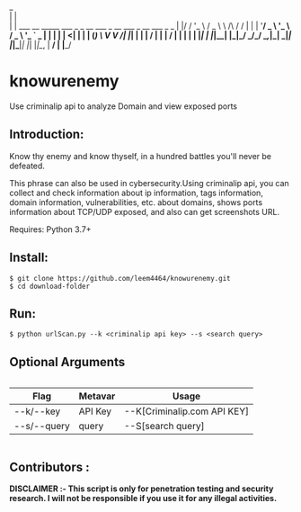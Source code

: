   
  _                                                                  
 | |                                                                 
 | | ___ __   _____      ___   _ _ __ ___ _ __   ___ _ __ ___  _   _ 
 | |/ / '_ \ / _ \ \ /\ / / | | | '__/ _ \ '_ \ / _ \ '_ ` _ \| | | |
 |   <| | | | (_) \ V  V /| |_| | | |  __/ | | |  __/ | | | | | |_| |
 |_|\_\_| |_|\___/ \_/\_/  \__,_|_|  \___|_| |_|\___|_| |_| |_|\__, |
                                                                __/ |
                                                               |___/

# knowurenemy
Use criminalip api to analyze Domain and view exposed ports

## Introduction:
Know thy enemy and know thyself, in a hundred battles you'll never be defeated. 

This phrase can also be used in cybersecurity.Using criminalip api, you can collect and check information about ip information, tags information, domain information, vulnerabilities, etc. about domains, shows ports information about TCP/UDP exposed, and also can get screenshots URL. 

Requires: Python 3.7+

## Install:

	$ git clone https://github.com/leem4464/knowurenemy.git
	$ cd download-folder

## Run:

	$ python urlScan.py --k <criminalip api key> --s <search query>

## Optional Arguments
```
```
|Flag|Metavar|Usage|
|------|---|---|
|--k/--key|API Key|--K[Criminalip.com API KEY]|
|--s/--query|query|--S[search query]|
```
```

## Contributors : 

**DISCLAIMER :-
This script is only for penetration testing and security research. I will not be responsible if you use it for any illegal activities.**
